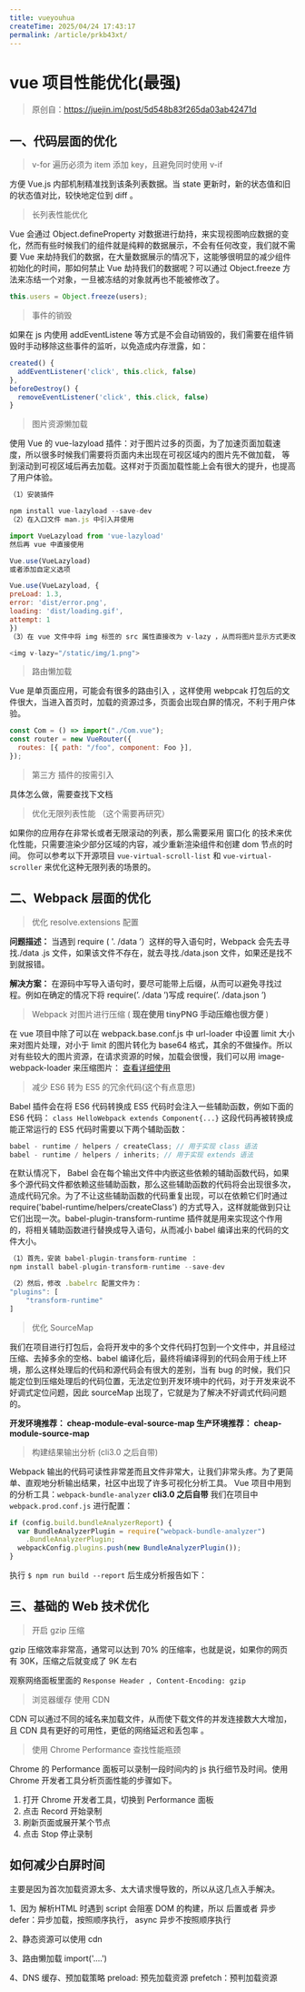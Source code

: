 ```yaml
---
title: vueyouhua
createTime: 2025/04/24 17:43:17
permalink: /article/prkb43xt/
---
```

# vue 项目性能优化(最强)

> 原创自：https://juejin.im/post/5d548b83f265da03ab42471d

## 一、代码层面的优化

> v-for 遍历必须为 item 添加 key，且避免同时使用 v-if

方便 Vue.js 内部机制精准找到该条列表数据。当 state 更新时，新的状态值和旧的状态值对比，较快地定位到 diff 。

> 长列表性能优化

Vue 会通过 Object.defineProperty 对数据进行劫持，来实现视图响应数据的变化，然而有些时候我们的组件就是纯粹的数据展示，不会有任何改变，我们就不需要 Vue 来劫持我们的数据，在大量数据展示的情况下，这能够很明显的减少组件初始化的时间，那如何禁止 Vue 劫持我们的数据呢？可以通过 Object.freeze 方法来冻结一个对象，一旦被冻结的对象就再也不能被修改了。

```js
this.users = Object.freeze(users);
```

> 事件的销毁

如果在 js 内使用 addEventListene 等方式是不会自动销毁的，我们需要在组件销毁时手动移除这些事件的监听，以免造成内存泄露，如：

```js
created() {
  addEventListener('click', this.click, false)
},
beforeDestroy() {
  removeEventListener('click', this.click, false)
}
```

> 图片资源懒加载

使用 Vue 的 vue-lazyload 插件：对于图片过多的页面，为了加速页面加载速度，所以很多时候我们需要将页面内未出现在可视区域内的图片先不做加载， 等到滚动到可视区域后再去加载。这样对于页面加载性能上会有很大的提升，也提高了用户体验。

```js
（1）安装插件

npm install vue-lazyload --save-dev
（2）在入口文件 man.js 中引入并使用

import VueLazyload from 'vue-lazyload'
然后再 vue 中直接使用

Vue.use(VueLazyload)
或者添加自定义选项

Vue.use(VueLazyload, {
preLoad: 1.3,
error: 'dist/error.png',
loading: 'dist/loading.gif',
attempt: 1
})
（3）在 vue 文件中将 img 标签的 src 属性直接改为 v-lazy ，从而将图片显示方式更改为懒加载显示：

<img v-lazy="/static/img/1.png">
```

> 路由懒加载

Vue 是单页面应用，可能会有很多的路由引入 ，这样使用 webpcak 打包后的文件很大，当进入首页时，加载的资源过多，页面会出现白屏的情况，不利于用户体验。

```js
const Com = () => import("./Com.vue");
const router = new VueRouter({
  routes: [{ path: "/foo", component: Foo }],
});
```

> 第三方 插件的按需引入

具体怎么做，需要查找下文档

> 优化无限列表性能 （这个需要再研究）

如果你的应用存在非常长或者无限滚动的列表，那么需要采用 窗口化 的技术来优化性能，只需要渲染少部分区域的内容，减少重新渲染组件和创建 dom 节点的时间。 你可以参考以下开源项目 `vue-virtual-scroll-list` 和 `vue-virtual-scroller` 来优化这种无限列表的场景的。

## 二、Webpack 层面的优化

> 优化 resolve.extensions 配置

**问题描述：**
当遇到 require ( '. /data ’）这样的导入语句时，Webpack 会先去寻找./data .js 文件，如果该文件不存在，就去寻找./data.json 文件，如果还是找不到就报错。

**解决方案：**
在源码中写导入语句时，要尽可能带上后缀，从而可以避免寻找过程。例如在确定的情况下将 require(’. /data ’)写成 require(’. /data.json ’)

> Webpack 对图片进行压缩 ( **现在使用 tinyPNG 手动压缩也很方便** )

在 vue 项目中除了可以在 webpack.base.conf.js 中 url-loader 中设置 limit 大小来对图片处理，对小于 limit 的图片转化为 base64 格式，其余的不做操作。所以对有些较大的图片资源，在请求资源的时候，加载会很慢，我们可以用 image-webpack-loader 来压缩图片：
[查看详细使用](https://github.com/tcoopman/image-webpack-loader)

> 减少 ES6 转为 ES5 的冗余代码(这个有点意思)

Babel 插件会在将 ES6 代码转换成 ES5 代码时会注入一些辅助函数，例如下面的 ES6 代码：
`class HelloWebpack extends Component{...}`
这段代码再被转换成能正常运行的 ES5 代码时需要以下两个辅助函数：

```js
babel - runtime / helpers / createClass; // 用于实现 class 语法
babel - runtime / helpers / inherits; // 用于实现 extends 语法
```

在默认情况下， Babel 会在每个输出文件中内嵌这些依赖的辅助函数代码，如果多个源代码文件都依赖这些辅助函数，那么这些辅助函数的代码将会出现很多次，造成代码冗余。为了不让这些辅助函数的代码重复出现，可以在依赖它们时通过 require('babel-runtime/helpers/createClass') 的方式导入，这样就能做到只让它们出现一次。babel-plugin-transform-runtime 插件就是用来实现这个作用的，将相关辅助函数进行替换成导入语句，从而减小 babel 编译出来的代码的文件大小。

```js
（1）首先，安装 babel-plugin-transform-runtime ：
npm install babel-plugin-transform-runtime --save-dev

（2）然后，修改 .babelrc 配置文件为：
"plugins": [
    "transform-runtime"
]
```

> 优化 SourceMap

我们在项目进行打包后，会将开发中的多个文件代码打包到一个文件中，并且经过压缩、去掉多余的空格、babel 编译化后，最终将编译得到的代码会用于线上环境，那么这样处理后的代码和源代码会有很大的差别，当有 bug 的时候，我们只能定位到压缩处理后的代码位置，无法定位到开发环境中的代码，对于开发来说不好调式定位问题，因此 sourceMap 出现了，它就是为了解决不好调式代码问题的。

**开发环境推荐： cheap-module-eval-source-map
生产环境推荐： cheap-module-source-map**

> 构建结果输出分析 (cli3.0 之后自带)

Webpack 输出的代码可读性非常差而且文件非常大，让我们非常头疼。为了更简单、直观地分析输出结果，社区中出现了许多可视化分析工具。
Vue 项目中用到的分析工具：`webpack-bundle-analyzer`
**cli3.0 之后自带**
我们在项目中 `webpack.prod.conf.js` 进行配置：

```js
if (config.build.bundleAnalyzerReport) {
  var BundleAnalyzerPlugin = require("webpack-bundle-analyzer")
    .BundleAnalyzerPlugin;
  webpackConfig.plugins.push(new BundleAnalyzerPlugin());
}
```

执行 `$ npm run build --report` 后生成分析报告如下：

## 三、基础的 Web 技术优化

> 开启 gzip 压缩

gzip 压缩效率非常高，通常可以达到 70% 的压缩率，也就是说，如果你的网页有 30K，压缩之后就变成了 9K 左右

观察网络面板里面的 `Response Header , Content-Encoding: gzip`

> 浏览器缓存
> 使用 CDN

CDN 可以通过不同的域名来加载文件，从而使下载文件的并发连接数大大增加，且 CDN 具有更好的可用性，更低的网络延迟和丢包率 。

> 使用 Chrome Performance 查找性能瓶颈

Chrome 的 Performance 面板可以录制一段时间内的 js 执行细节及时间。使用 Chrome 开发者工具分析页面性能的步骤如下。

1. 打开 Chrome 开发者工具，切换到 Performance 面板
2. 点击 Record 开始录制
3. 刷新页面或展开某个节点
4. 点击 Stop 停止录制

## 如何减少白屏时间

主要是因为首次加载资源太多、太大请求慢导致的，所以从这几点入手解决。

1、因为 解析HTML 时遇到 script 会阻塞 DOM 的构建，所以 后置或者 异步 defer：异步加载，按照顺序执行， async 异步不按照顺序执行

2、静态资源可以使用 cdn

3、路由懒加载 import('....')

4、DNS 缓存、预加载策略 preload: 预先加载资源  prefetch：预判加载资源
